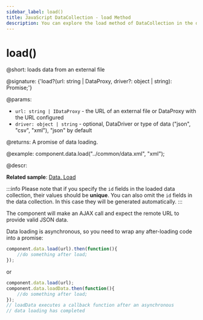 ```yaml
---
sidebar_label: load()
title: JavaScript DataCollection - load Method 
description: You can explore the load method of DataCollection in the documentation of the DHTMLX JavaScript UI library. Browse developer guides and API reference, try out code examples and live demos, and download a free 30-day evaluation version of DHTMLX Suite.
---
```


# load()

@short: loads data from an external file

@signature: {'load?(url: string | DataProxy, driver?: object | string): Promise<any>;'}

@params:

- `url: string | IDataProxy` - the URL of an external file or DataProxy with the URL configured
- `driver: object | string` - optional, DataDriver or type of data ("json", "csv", "xml"), "json" by default

@returns:
A promise of data loading.

@example:
component.data.load("../common/data.xml", "xml");

@descr:

**Related sample**: [Data. Load](https://snippet.dhtmlx.com/dyykcnxi)

:::info
Please note that if you specify the `id` fields in the loaded data collection, their values should be **unique**. You can also omit the `id` fields in the data collection. In this case they will be generated automatically.
:::

The component will make an AJAX call and expect the remote URL to provide valid JSON data.

Data loading is asynchronous, so you need to wrap any after-loading code into a promise:

~~~jsx
component.data.load(url).then(function(){
    //do something after load;
});
~~~

or

~~~jsx
component.data.load(url);
component.data.loadData.then(function(){
    //do something after load;
});
// loadData executes a callback function after an asynchronous
// data loading has completed
~~~

